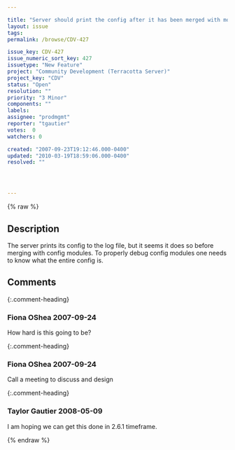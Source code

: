 ```yaml
---

title: "Server should print the config after it has been merged with modules"
layout: issue
tags: 
permalink: /browse/CDV-427

issue_key: CDV-427
issue_numeric_sort_key: 427
issuetype: "New Feature"
project: "Community Development (Terracotta Server)"
project_key: "CDV"
status: "Open"
resolution: ""
priority: "3 Minor"
components: ""
labels: 
assignee: "prodmgmt"
reporter: "tgautier"
votes:  0
watchers: 0

created: "2007-09-23T19:12:46.000-0400"
updated: "2010-03-19T18:59:06.000-0400"
resolved: ""




---
```


{% raw %}

## Description

<div markdown="1" class="description">

The server prints its config to the log file, but it seems it does so before merging with config modules.  To properly debug config modules one needs to know what the entire config is.

</div>

## Comments


{:.comment-heading}
### **Fiona OShea** <span class="date">2007-09-24</span>

<div markdown="1" class="comment">

How hard is this going to be?

</div>


{:.comment-heading}
### **Fiona OShea** <span class="date">2007-09-24</span>

<div markdown="1" class="comment">

Call a meeting to discuss and design

</div>


{:.comment-heading}
### **Taylor Gautier** <span class="date">2008-05-09</span>

<div markdown="1" class="comment">

I am hoping we can get this done in 2.6.1 timeframe.

</div>



{% endraw %}
